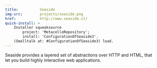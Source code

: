 ```yaml
---
title:          Seaside
img-src:        projects/seaside.png
href:           http://www.seaside.st/
quick-install: >
    Installer squeaksource
        project: 'MetacelloRepository';
        install: 'ConfigurationOfSeaside3'.
    (Smalltalk at: #ConfigurationOfSeaside3) load.
---
```

Seaside provides a layered set of abstractions over HTTP and HTML, that let you build highly interactive web applications.

<!--
It is ported to and maintained for several Smalltalk dialects.
-->